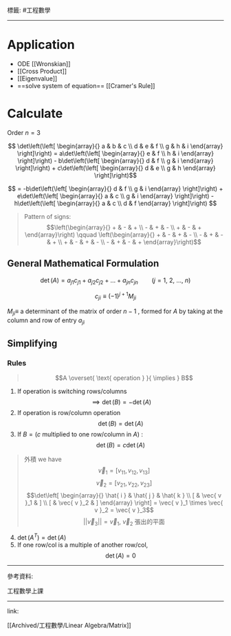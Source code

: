 標籤: #工程數學 

---

# Application

- ODE [[Wronskian]]
- [[Cross Product]]
- [[Eigenvalue]]
- ==solve system of equation== [[Cramer's Rule]]

# Calculate

Order $n = 3$

$$
\det\left(\left[
\begin{array}{}
a & b & c \\
d & e & f \\
g & h & i
\end{array}
\right]\right) = 
a\det\left(\left[
\begin{array}{}
e & f \\
h & i
\end{array}
\right]\right) - 
b\det\left(\left[
\begin{array}{}
d & f \\
g & i
\end{array}
\right]\right) + 
c\det\left(\left[
\begin{array}{}
d & e \\
g & h
\end{array}
\right]\right)$$

$$
= -b\det\left(\left[
\begin{array}{}
d & f \\
g & i
\end{array}
\right]\right) +
e\det\left(\left[
\begin{array}{}
a & c \\
g & i
\end{array}
\right]\right) - 
h\det\left(\left[
\begin{array}{}
a & c \\
d & f
\end{array}
\right]\right)
$$

> Pattern of signs:
> $$\left(\begin{array}{} + & - & + \\ - & + & - \\ + & - & + \end{array}\right) \qquad \left(\begin{array}{} + & - & + & - \\ - & + & - & + \\ + & - & + & - \\ - & + & - & + \end{array}\right)$$

## General Mathematical Formulation

$$\det(A) = a_{ j1 }c_{ j1 } + a_{ j2 }c_{ j2 } + \dots + a_{ jn }c_{ jn } \qquad (j = 1,\ 2,\ \dots,\ n)$$

$$c_{ ji } \equiv (-1)^{ j + 1 }M_{ ji }$$

$M_{ ji } \equiv$ a determinant of the matrix of order $n - 1$ , formed for $A$ by taking at the column and row of entry $a_{ ji }$

## Simplifying

### Rules

> $$A \overset{ \text{ operation } }{ \implies } B$$

1. If operation is switching rows/columns
$$\implies \det(B) = -\det(A)$$
2. If operation is row/column operation 
$$\det(B) = \det(A)$$
3. If $B = (c \text{ multiplied to one row/column in } A)$ : 
$$\det(B) = c\det(A)$$

> 外積
> we have 
> $$\vec{ v }_1 = [v_{ 11 }, v_{ 12 }, v_{ 13 }]$$
> $$\vec{ v }_2 = [v_{ 21 }, v_{ 22 }, v_{ 23 }]$$
> $$\det\left[ \begin{array}{} \hat{ i } & \hat{ j } & \hat{ k } \\ [ & \vec{ v }_1 & ] \\ [ & \vec{ v }_2 & ] \end{array} \right] = \vec{ v }_1 \times \vec{ v }_2 = \vec{ v }_3$$
> $$\vert\vert \vec{ v }_3 \vert\vert = \vec{ v }_1 , \ \vec{ v }_2 \text{ 張出的平面 }$$

4. $\det(A^T) = \det(A)$
5. If one row/col is a multiple of another row/col, 
$$\det(A) = 0$$

---

參考資料:

工程數學上課

---

link:

[[Archived/工程數學/Linear Algebra/Matrix]]